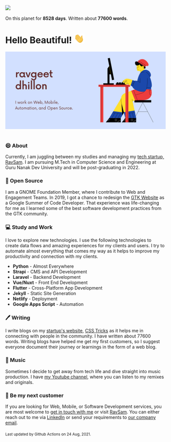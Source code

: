 ![](https://komarev.com/ghpvc/?username=ravgeetdhillon)

On this planet for **8528 days**. Written about **77600 words**.

# Hello Beautiful! <img src="assets/wave.gif" width="32px">

<img src="assets/banner.png" style="margin-bottom:16px;">

### 😄 About

Currently, I am juggling between my studies and managing my [tech startup, RavSam](https://www.ravsam.in/). I am pursuing M.Tech in Computer Science and Engineering at Guru Nanak Dev University and will be post-graduating in 2022.

### 🙏 Open Source

I am a GNOME Foundation Member, where I contribute to Web and Engagement Teams. In 2019, I got a chance to redesign the [GTK Website](https://www.gtk.org/) as a Google Summer of Code Developer. That experience was life-changing for me as I learned some of the best software development practices from the GTK community.

### 💻 Study and Work

I love to explore new technologies. I use the following technologies to create data flows and amazing experiences for my clients and users. I try to automate almost everything that comes my way as it helps to improve my productivity and connection with my clients.

- **Python** - Almost Everywhere
- **Strapi** - CMS and API Development
- **Laravel** - Backend Development
- **Vue/Nuxt** - Front End Development
- **Flutter** - Cross-Platform App Development
- **Jekyll** - Static Site Generation
- **Netlify** - Deployment
- **Google Apps Script** - Automation

### 🖊️ Writing

I write blogs on my [startup's website](https://www.ravsam.in/blog/), [CSS Tricks](https://css-tricks.com/author/ravgeetdhillon/) as it helps me in connecting with people in the community. I have written about 77600 words. Writing blogs have helped me get my first customers, so I suggest everyone document their journey or learnings in the form of a web blog.

### 🎹 Music

Sometimes I decide to get away from tech life and dive straight into music production. I have [my Youtube channel](https://youtube.com/ravdmusic), where you can listen to my remixes and originals.

### 🤝 Be my next customer

If you are looking for Web, Mobile, or Software Development services, you are most welcome to [get in touch with me](mailto:ravgeetdhillon@gmail.com) or visit [RavSam](https://www.ravsam.in/). You can either reach out to me via [LinkedIn](https://www.linkedin.com/in/ravgeetdhillon/) or send your requirements to [our company email](mailto:info@ravsam.in).

<sub>Last updated by Github Actions on 24 Aug, 2021.</sub>
